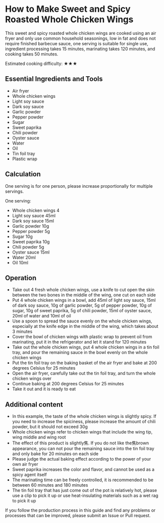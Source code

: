 # How to Make Sweet and Spicy Roasted Whole Chicken Wings

This sweet and spicy roasted whole chicken wings are cooked using an air fryer and only use common household seasonings, low in fat and does not require finished barbecue sauce, one serving is suitable for single use, ingredient processing takes 15 minutes, marinating takes 120 minutes, and cooking takes 50 minutes.

Estimated cooking difficulty: ★★★

## Essential Ingredients and Tools

- Air fryer
- Whole chicken wings
- Light soy sauce
- Dark soy sauce
- Garlic powder
- Pepper powder
- Sugar
- Sweet paprika
- Chili powder
- Oyster sauce
- Water
- Oil
- Tin foil tray
- Plastic wrap

## Calculation

One serving is for one person, please increase proportionally for multiple servings.

One serving:

- Whole chicken wings 4
- Light soy sauce 45ml
- Dark soy sauce 15ml
- Garlic powder 10g
- Pepper powder 5g
- Sugar 10g
- Sweet paprika 10g
- Chili powder 5g
- Oyster sauce 15ml
- Water 20ml
- Oil 10ml

## Operation

- Take out 4 fresh whole chicken wings, use a knife to cut open the skin between the two bones in the middle of the wing, one cut on each side
- Put 4 whole chicken wings in a bowl, add 45ml of light soy sauce, 15ml of dark soy sauce, 10g of garlic powder, 5g of pepper powder, 10g of sugar, 10g of sweet paprika, 5g of chili powder, 15ml of oyster sauce, 20ml of water and 10ml of oil
- Use a spoon to spread the sauce evenly on the whole chicken wings, especially at the knife edge in the middle of the wing, which takes about 3 minutes
- Cover the bowl of chicken wings with plastic wrap to prevent oil from marinating, put it in the refrigerator and let it stand for 120 minutes
- Take out the whole chicken wings, put 4 whole chicken wings in a tin foil tray, and pour the remaining sauce in the bowl evenly on the whole chicken wings
- Put the tin foil tray on the baking basket of the air fryer and bake at 200 degrees Celsius for 25 minutes
- Open the air fryer, carefully take out the tin foil tray, and turn the whole chicken wings over
- Continue baking at 200 degrees Celsius for 25 minutes
- Take it out and it is ready to eat

## Additional content

- In this example, the taste of the whole chicken wings is slightly spicy. If you need to increase the spiciness, please increase the amount of chili powder, but it should not exceed 30g
- Whole chicken wings refer to chicken wings that include the wing tip, wing middle and wing root
- The effect of this product is slightly焦. If you do not like the焦brown appearance, you can not pour the remaining sauce into the tin foil tray and only bake for 20 minutes on each side
- Please judge the actual baking effect according to the power of your own air fryer
- Sweet paprika increases the color and flavor, and cannot be used as a spicy agent itself
- The marinating time can be freely controlled, it is recommended to be between 60 minutes and 180 minutes
- The tin foil tray that has just come out of the pot is relatively hot, please use a clip to pick it up or use heat-insulating materials such as a wet rag to pick it up

If you follow the production process in this guide and find any problems or processes that can be improved, please submit an Issue or Pull request.
